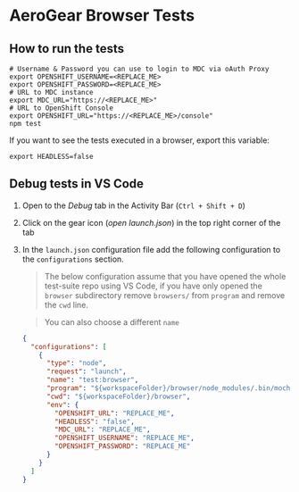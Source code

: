 # AeroGear Browser Tests

## How to run the tests

```
# Username & Password you can use to login to MDC via oAuth Proxy
export OPENSHIFT_USERNAME=<REPLACE_ME>
export OPENSHIFT_PASSWORD=<REPLACE_ME>
# URL to MDC instance
export MDC_URL="https://<REPLACE_ME>"
# URL to OpenShift Console
export OPENSHIFT_URL="https://<REPLACE_ME>/console"
npm test
```

If you want to see the tests executed in a browser, export this variable:

```
export HEADLESS=false
```

## Debug tests in VS Code

1. Open to the _Debug_ tab in the Activity Bar (`Ctrl + Shift + D`)
2. Click on the gear icon (_open launch.json_) in the top right corner of the tab
3. In the `launch.json` configuration file add the following configuration to the `configurations` section.

   > The below configuration assume that you have opened the whole test-suite repo using VS Code, if you have only opened the `browser` subdirectory remove `browsers/` from `program` and remove the `cwd` line.

   > You can also choose a different `name`

   ```json
   {
     "configurations": [
       {
         "type": "node",
         "request": "launch",
         "name": "test:browser",
         "program": "${workspaceFolder}/browser/node_modules/.bin/mocha",
         "cwd": "${workspaceFolder}/browser",
         "env": {
           "OPENSHIFT_URL": "REPLACE_ME",
           "HEADLESS": "false",
           "MDC_URL": "REPLACE_ME",
           "OPENSHIFT_USERNAME": "REPLACE_ME",
           "OPENSHIFT_PASSWORD": "REPLACE_ME"
         }
       }
     ]
   }
   ```
